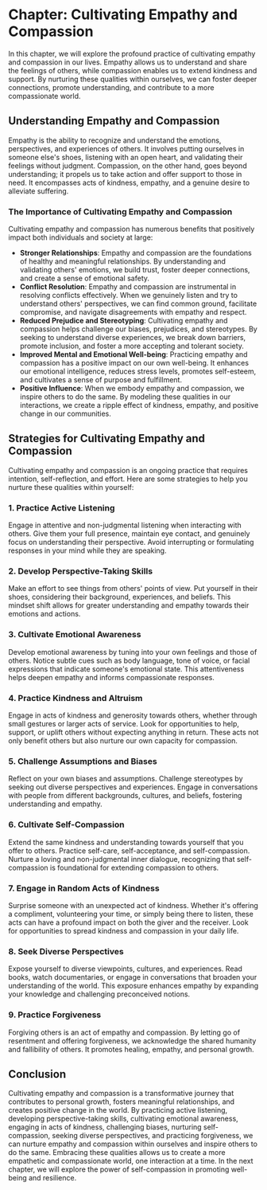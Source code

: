 Chapter: Cultivating Empathy and Compassion
===========================================

In this chapter, we will explore the profound practice of cultivating empathy and compassion in our lives. Empathy allows us to understand and share the feelings of others, while compassion enables us to extend kindness and support. By nurturing these qualities within ourselves, we can foster deeper connections, promote understanding, and contribute to a more compassionate world.

Understanding Empathy and Compassion
------------------------------------

Empathy is the ability to recognize and understand the emotions, perspectives, and experiences of others. It involves putting ourselves in someone else's shoes, listening with an open heart, and validating their feelings without judgment. Compassion, on the other hand, goes beyond understanding; it propels us to take action and offer support to those in need. It encompasses acts of kindness, empathy, and a genuine desire to alleviate suffering.

### The Importance of Cultivating Empathy and Compassion

Cultivating empathy and compassion has numerous benefits that positively impact both individuals and society at large:

* **Stronger Relationships**: Empathy and compassion are the foundations of healthy and meaningful relationships. By understanding and validating others' emotions, we build trust, foster deeper connections, and create a sense of emotional safety.
* **Conflict Resolution**: Empathy and compassion are instrumental in resolving conflicts effectively. When we genuinely listen and try to understand others' perspectives, we can find common ground, facilitate compromise, and navigate disagreements with empathy and respect.
* **Reduced Prejudice and Stereotyping**: Cultivating empathy and compassion helps challenge our biases, prejudices, and stereotypes. By seeking to understand diverse experiences, we break down barriers, promote inclusion, and foster a more accepting and tolerant society.
* **Improved Mental and Emotional Well-being**: Practicing empathy and compassion has a positive impact on our own well-being. It enhances our emotional intelligence, reduces stress levels, promotes self-esteem, and cultivates a sense of purpose and fulfillment.
* **Positive Influence**: When we embody empathy and compassion, we inspire others to do the same. By modeling these qualities in our interactions, we create a ripple effect of kindness, empathy, and positive change in our communities.

Strategies for Cultivating Empathy and Compassion
-------------------------------------------------

Cultivating empathy and compassion is an ongoing practice that requires intention, self-reflection, and effort. Here are some strategies to help you nurture these qualities within yourself:

### 1. Practice Active Listening

Engage in attentive and non-judgmental listening when interacting with others. Give them your full presence, maintain eye contact, and genuinely focus on understanding their perspective. Avoid interrupting or formulating responses in your mind while they are speaking.

### 2. Develop Perspective-Taking Skills

Make an effort to see things from others' points of view. Put yourself in their shoes, considering their background, experiences, and beliefs. This mindset shift allows for greater understanding and empathy towards their emotions and actions.

### 3. Cultivate Emotional Awareness

Develop emotional awareness by tuning into your own feelings and those of others. Notice subtle cues such as body language, tone of voice, or facial expressions that indicate someone's emotional state. This attentiveness helps deepen empathy and informs compassionate responses.

### 4. Practice Kindness and Altruism

Engage in acts of kindness and generosity towards others, whether through small gestures or larger acts of service. Look for opportunities to help, support, or uplift others without expecting anything in return. These acts not only benefit others but also nurture our own capacity for compassion.

### 5. Challenge Assumptions and Biases

Reflect on your own biases and assumptions. Challenge stereotypes by seeking out diverse perspectives and experiences. Engage in conversations with people from different backgrounds, cultures, and beliefs, fostering understanding and empathy.

### 6. Cultivate Self-Compassion

Extend the same kindness and understanding towards yourself that you offer to others. Practice self-care, self-acceptance, and self-compassion. Nurture a loving and non-judgmental inner dialogue, recognizing that self-compassion is foundational for extending compassion to others.

### 7. Engage in Random Acts of Kindness

Surprise someone with an unexpected act of kindness. Whether it's offering a compliment, volunteering your time, or simply being there to listen, these acts can have a profound impact on both the giver and the receiver. Look for opportunities to spread kindness and compassion in your daily life.

### 8. Seek Diverse Perspectives

Expose yourself to diverse viewpoints, cultures, and experiences. Read books, watch documentaries, or engage in conversations that broaden your understanding of the world. This exposure enhances empathy by expanding your knowledge and challenging preconceived notions.

### 9. Practice Forgiveness

Forgiving others is an act of empathy and compassion. By letting go of resentment and offering forgiveness, we acknowledge the shared humanity and fallibility of others. It promotes healing, empathy, and personal growth.

Conclusion
----------

Cultivating empathy and compassion is a transformative journey that contributes to personal growth, fosters meaningful relationships, and creates positive change in the world. By practicing active listening, developing perspective-taking skills, cultivating emotional awareness, engaging in acts of kindness, challenging biases, nurturing self-compassion, seeking diverse perspectives, and practicing forgiveness, we can nurture empathy and compassion within ourselves and inspire others to do the same. Embracing these qualities allows us to create a more empathetic and compassionate world, one interaction at a time. In the next chapter, we will explore the power of self-compassion in promoting well-being and resilience.
